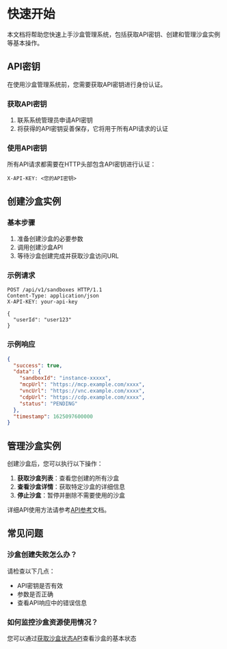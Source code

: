 # 快速开始

本文档将帮助您快速上手沙盒管理系统，包括获取API密钥、创建和管理沙盒实例等基本操作。

## API密钥

在使用沙盒管理系统前，您需要获取API密钥进行身份认证。

### 获取API密钥

1. 联系系统管理员申请API密钥
2. 将获得的API密钥妥善保存，它将用于所有API请求的认证

### 使用API密钥

所有API请求都需要在HTTP头部包含API密钥进行认证：

```
X-API-KEY: <您的API密钥>
```

## 创建沙盒实例

### 基本步骤

1. 准备创建沙盒的必要参数
2. 调用创建沙盒API
3. 等待沙盒创建完成并获取沙盒访问URL

### 示例请求

```http
POST /api/v1/sandboxes HTTP/1.1
Content-Type: application/json
X-API-KEY: your-api-key

{
  "userId": "user123"
}
```

### 示例响应

```json
{
  "success": true,
  "data": {
    "sandboxId": "instance-xxxxx",
    "mcpUrl": "https://mcp.example.com/xxxx",
    "vncUrl": "https://vnc.example.com/xxxx",
    "cdpUrl": "https://cdp.example.com/xxxx",
    "status": "PENDING"
  },
  "timestamp": 1625097600000
}
```

## 管理沙盒实例

创建沙盒后，您可以执行以下操作：

1. **获取沙盒列表**：查看您创建的所有沙盒
2. **查看沙盒详情**：获取特定沙盒的详细信息
3. **停止沙盒**：暂停并删除不需要使用的沙盒

详细API使用方法请参考[API参考](api-reference.md)文档。

## 常见问题

### 沙盒创建失败怎么办？

请检查以下几点：
- API密钥是否有效
- 参数是否正确
- 查看API响应中的错误信息

### 如何监控沙盒资源使用情况？

您可以通过[获取沙盒状态API](api-reference.md#get-sandbox-status)查看沙盒的基本状态